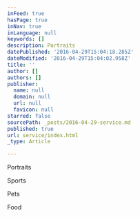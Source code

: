 ```yaml
---
inFeed: true
hasPage: true
inNav: true
inLanguage: null
keywords: []
description: Portraits
datePublished: '2016-04-29T15:04:18.285Z'
dateModified: '2016-04-29T15:04:02.958Z'
title: ''
author: []
authors: []
publisher:
  name: null
  domain: null
  url: null
  favicon: null
starred: false
sourcePath: _posts/2016-04-29-service.md
published: true
url: service/index.html
_type: Article

---
```

Portraits

Sports

Pets

Food